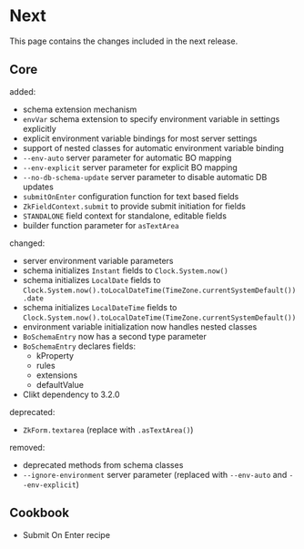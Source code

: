 # Next

This page contains the changes included in the next release.

## Core

added:

- schema extension mechanism
- `envVar` schema extension to specify environment variable in settings explicitly
- explicit environment variable bindings for most server settings
- support of nested classes for automatic environment variable binding
- `--env-auto` server parameter for automatic BO mapping
- `--env-explicit` server parameter for explicit BO mapping
- `--no-db-schema-update` server parameter to disable automatic DB updates
- `submitOnEnter` configuration function for text based fields
- `ZkFieldContext.submit` to provide submit initiation for fields
- `STANDALONE` field context for standalone, editable fields
- builder function parameter for `asTextArea`

changed:

- server environment variable parameters
- schema initializes `Instant` fields to `Clock.System.now()`
- schema initializes `LocalDate` fields to `Clock.System.now().toLocalDateTime(TimeZone.currentSystemDefault()).date`
- schema initializes `LocalDateTime` fields to `Clock.System.now().toLocalDateTime(TimeZone.currentSystemDefault())`
- environment variable initialization now handles nested classes
- `BoSchemaEntry` now has a second type parameter
- `BoSchemaEntry` declares fields:
    - kProperty
    - rules
    - extensions
    - defaultValue
- Clikt dependency to 3.2.0

deprecated:

- `ZkForm.textarea` (replace with `.asTextArea()`)

removed:

- deprecated methods from schema classes
- `--ignore-environment` server parameter (replaced with `--env-auto` and `--env-explicit`)

## Cookbook

- Submit On Enter recipe